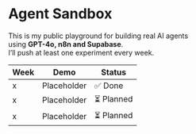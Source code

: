 # Agent Sandbox

This is my public playground for building real AI agents  
using **GPT-4o, n8n and Supabase**.  
I’ll push at least one experiment every week.

| Week | Demo           | Status 
|------|----------------|--------
| x    | Placeholder    | ✅ Done 
| x    | Placeholder    | ⏳ Planned
| x    | Placeholder    | ⏳ Planned

